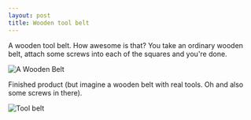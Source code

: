 ```yaml
---
layout: post
title: Wooden tool belt
---
```


A wooden tool belt. How awesome is that? You take an ordinary wooden belt, attach some screws into each of the squares and you're done.

![A Wooden Belt](http://styledo.se/wp-content/uploads/sites/2/2011/11/eye-of-the-world-wooden-belt-8.jpg)

Finished product (but imagine a wooden belt with real tools. Oh and also some screws in there).

![Tool belt](http://main.cdn.grabone.com/goimage/440x267/ilkxclkb.jpg)

